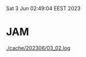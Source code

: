 Sat  3 Jun 02:49:04 EEST 2023
# JAM
<a href='./cache/202306/03_02.log'>./cache/202306/03_02.log</a>
